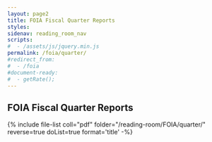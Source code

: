 ```yaml
---
layout: page2
title: FOIA Fiscal Quarter Reports
styles:
sidenav: reading_room_nav
scripts:
#  - /assets/js/jquery.min.js
permalink: /foia/quarter/
#redirect_from:
#  - /foia
#document-ready:
#  - getRate();
---
```


## FOIA Fiscal Quarter Reports

{% include file-list coll="pdf" folder="/reading-room/FOIA/quarter/" reverse=true doList=true format='title' -%}

<!-- CONTENT END -->
